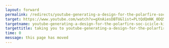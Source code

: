 ```yaml
---
layout: forward
permalink: /redirects/youtube-generating-a-design-for-the-polarfire-soc-icicle-kit-and-adding-custom-ip
target: https://www.youtube.com/watch?v=gXnAiesDBTU&list=PLtQdQmNK_0DQ5126fUOSM2EnJwWkvMdJW
targetname: youtube-generating-a-design-for-the-polarfire-soc-icicle-kit-and-adding-custom-ip
targettitle: taking you to youtube-generating-a-design-for-the-polarfire-soc-icicle-kit-and-adding-custom-ip
time: 0
message: this page has moved
---
```

